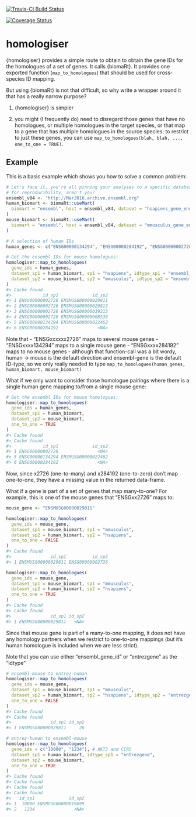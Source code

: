 <!-- README.md is generated from README.Rmd. Please edit that file -->

[![Travis-CI Build
Status](https://travis-ci.org/russHyde/homologiser.svg?branch=master)](https://travis-ci.org/russHyde/homologiser)

[![Coverage
Status](https://img.shields.io/codecov/c/github/russHyde/homologiser/master.svg)](https://codecov.io/github/russHyde/homologiser?branch=master)

homologiser
===========

{homologiser} provides a simple route to obtain to obtain the gene IDs
for the homologues of a set of genes. It calls {biomaRt}. It provides
one exported function (`map_to_homologues`) that should be used for
cross-species ID mapping.

But using {biomaRt} is not that difficult, so why write a wrapper around
it that has a really narrow purpose?

1.  {homologiser} is simpler

2.  you might (I frequently do) need to disregard those genes that have
    no homologues, or multiple homologues in the target species, or that
    map to a gene that has multiple homologues in the source species: to
    restrict to just these genes, you can use
    `map_to_homologues(blah, blah, ..., one_to_one = TRUE)`.

Example
-------

This is a basic example which shows you how to solve a common problem:

``` r
# Let's face it, you're all pinning your analyses to a specific database
# for reproducibility, aren't you?
ensembl_v84 <- "http://Mar2016.archive.ensembl.org"
human_biomart <- biomaRt::useMart(
  biomart = "ensembl", host = ensembl_v84, dataset = "hsapiens_gene_ensembl"
)
mouse_biomart <- biomaRt::useMart(
  biomart = "ensembl", host = ensembl_v84, dataset = "mmusculus_gene_ensembl"
)
```

``` r
# A selection of human IDs
human_genes <- c("ENSG00000134294", "ENSG00000284192", "ENSG00000002726")

# Get the ensembl IDs for mouse homologues:
homologiser::map_to_homologues(
  gene_ids = human_genes,
  dataset_sp1 = human_biomart, sp1 = "hsapiens", idtype_sp1 = "ensembl_gene_id",
  dataset_sp2 = mouse_biomart, sp2 = "mmusculus", idtype_sp2 = "ensembl_gene_id"
)
#> Cache found
#>            id_sp1             id_sp2
#> 1 ENSG00000002726 ENSMUSG00000029811
#> 2 ENSG00000002726 ENSMUSG00000029813
#> 3 ENSG00000002726 ENSMUSG00000039215
#> 4 ENSG00000002726 ENSMUSG00000068536
#> 5 ENSG00000134294 ENSMUSG00000022462
#> 6 ENSG00000284192               <NA>
```

Note that - “ENSGxxxxxx2726” maps to several mouse genes -
“ENSGxxxx134294” maps to a single mouse gene - “ENSGxxxx284192” maps to
no mouse genes - although that function-call was a bit wordy, human -\>
mouse is the default direction and ensembl-gene is the default ID-type,
so we only really needed to type
`map_to_homologues(human_genes, human_biomart, mouse_biomart)`

What if we only want to consider those homologue pairings where there is
a single human gene mapping to/from a single mouse gene:

``` r
# Get the ensembl IDs for mouse homologues:
homologiser::map_to_homologues(
  gene_ids = human_genes,
  dataset_sp1 = human_biomart,
  dataset_sp2 = mouse_biomart,
  one_to_one = TRUE
)
#> Cache found
#> Cache found
#>            id_sp1             id_sp2
#> 1 ENSG00000002726               <NA>
#> 5 ENSG00000134294 ENSMUSG00000022462
#> 6 ENSG00000284192               <NA>
```

Now, since x2726 (one-to-many) and x284192 (one-to-zero) don’t map
one-to-one, they have a missing value in the returned data-frame.

What if a gene is part of a set of genes that map many-to-one? For
example, this is one of the mouse genes that “ENSGxx2726” maps to:

``` r
mouse_gene <- "ENSMUSG00000029811"

homologiser::map_to_homologues(
  gene_ids = mouse_gene,
  dataset_sp1 = mouse_biomart, sp1 = "mmusculus",
  dataset_sp2 = human_biomart, sp2 = "hsapiens",
  one_to_one = FALSE
)
#> Cache found
#>               id_sp1          id_sp2
#> 1 ENSMUSG00000029811 ENSG00000002726

homologiser::map_to_homologues(
  gene_ids = mouse_gene,
  dataset_sp1 = mouse_biomart, sp1 = "mmusculus",
  dataset_sp2 = human_biomart, sp2 = "hsapiens",
  one_to_one = TRUE
)
#> Cache found
#> Cache found
#>               id_sp1 id_sp2
#> 1 ENSMUSG00000029811   <NA>
```

Since that mouse gene is part of a many-to-one mapping, it does not have
any homology partners when we restrict to one-to-one mappings (but it’s
human homologue is included when we are less strict).

Note that you can use either “ensembl\_gene\_id” or “entrezgene” as the
“idtype”

``` r
# ensembl-mouse to entrez-human
homologiser::map_to_homologues(
  gene_ids = mouse_gene,
  dataset_sp1 = mouse_biomart, sp1 = "mmusculus",
  dataset_sp2 = human_biomart, sp2 = "hsapiens", idtype_sp2 = "entrezgene",
  one_to_one = FALSE
)
#> Cache found
#> Cache found
#>               id_sp1 id_sp2
#> 1 ENSMUSG00000029811     26

# entrez-human to ensembl-mouse
homologiser::map_to_homologues(
  gene_ids = c("10000", "1234"), # AKT3 and CCR5
  dataset_sp1 = human_biomart, idtype_sp1 = "entrezgene",
  dataset_sp2 = mouse_biomart,
  one_to_one = TRUE
)
#> Cache found
#> Cache found
#> Cache found
#> Cache found
#>   id_sp1             id_sp2
#> 1  10000 ENSMUSG00000019699
#> 2   1234               <NA>
```

